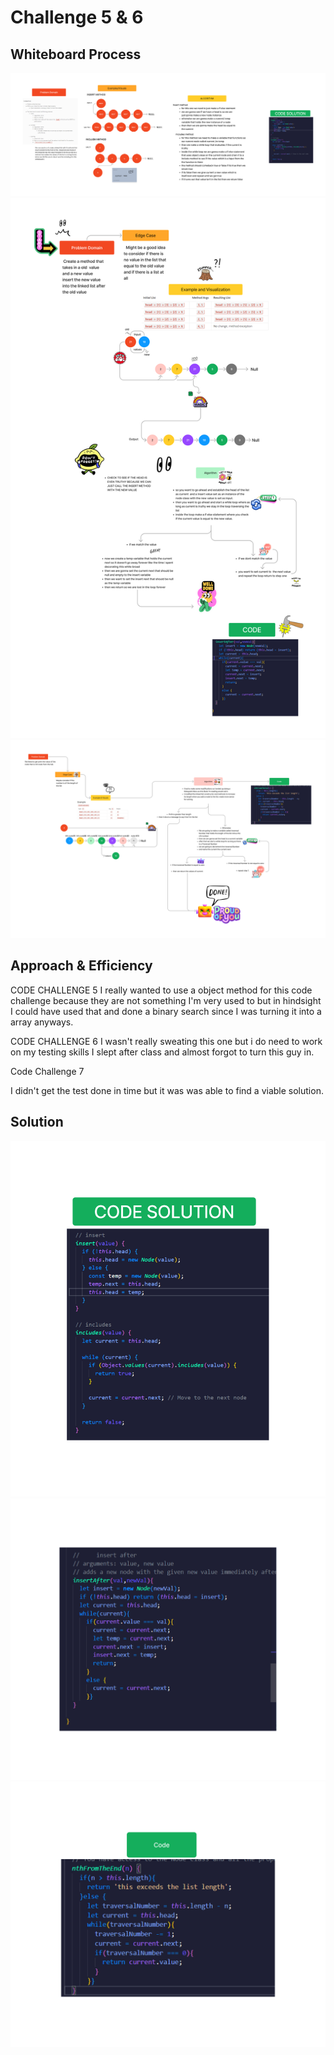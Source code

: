 # Challenge 5 & 6

## Whiteboard Process

![whiteBoard for challenge 5](./CODE-CHALLENGE-5.png)
![whiteBoard for challenge 6](./CODE-CHALLENGE%206.png)
![whiteBoard for challenge 7](./Code-Challenge-07.jpg)

## Approach & Efficiency

CODE CHALLENGE 5
 I really wanted to use a object method for this code challenge because they are not something I'm very used to but in hindsight I could have used that and done a binary search since I was turning it into a array anyways.

CODE CHALLENGE 6
  I  wasn't really sweating this one but i do need to work on my testing skills I slept after class and almost forgot to turn this guy in.

Code Challenge 7

  I didn't get the test done in time but it was was able to find a viable solution.

## Solution

![CODE SOLUTION CHALLENGE 5](./CODE.png)
![CODE SOLUTION CHALLENGE 6](./CODE%206.jpg)
![CODE SOLUTION CHALLENGE 7](./CODE-7.jpg)
